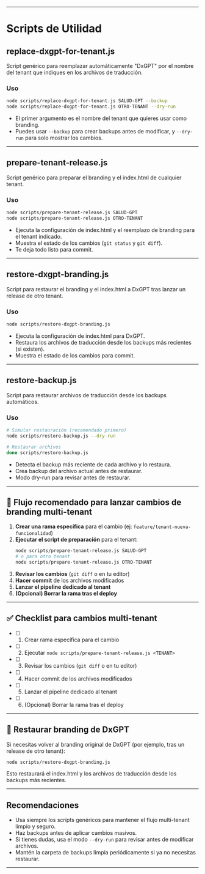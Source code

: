 
---

# Scripts de Utilidad

## replace-dxgpt-for-tenant.js

Script genérico para reemplazar automáticamente "DxGPT" por el nombre del tenant que indiques en los archivos de traducción.

### Uso
```bash
node scripts/replace-dxgpt-for-tenant.js SALUD-GPT --backup
node scripts/replace-dxgpt-for-tenant.js OTRO-TENANT --dry-run
```
- El primer argumento es el nombre del tenant que quieres usar como branding.
- Puedes usar `--backup` para crear backups antes de modificar, y `--dry-run` para solo mostrar los cambios.

---

## prepare-tenant-release.js

Script genérico para preparar el branding y el index.html de cualquier tenant.

### Uso
```bash
node scripts/prepare-tenant-release.js SALUD-GPT
node scripts/prepare-tenant-release.js OTRO-TENANT
```
- Ejecuta la configuración de index.html y el reemplazo de branding para el tenant indicado.
- Muestra el estado de los cambios (`git status` y `git diff`).
- Te deja todo listo para commit.

---

## restore-dxgpt-branding.js

Script para restaurar el branding y el index.html a DxGPT tras lanzar un release de otro tenant.

### Uso
```bash
node scripts/restore-dxgpt-branding.js
```
- Ejecuta la configuración de index.html para DxGPT.
- Restaura los archivos de traducción desde los backups más recientes (si existen).
- Muestra el estado de los cambios para commit.

---

## restore-backup.js

Script para restaurar archivos de traducción desde los backups automáticos.

### Uso
```bash
# Simular restauración (recomendado primero)
node scripts/restore-backup.js --dry-run

# Restaurar archivos
done scripts/restore-backup.js
```
- Detecta el backup más reciente de cada archivo y lo restaura.
- Crea backup del archivo actual antes de restaurar.
- Modo dry-run para revisar antes de restaurar.

---

## 🚦 Flujo recomendado para lanzar cambios de branding multi-tenant

1. **Crear una rama específica** para el cambio (ej: `feature/tenant-nueva-funcionalidad`)
2. **Ejecutar el script de preparación** para el tenant:
   ```bash
   node scripts/prepare-tenant-release.js SALUD-GPT
   # o para otro tenant
   node scripts/prepare-tenant-release.js OTRO-TENANT
   ```
3. **Revisar los cambios** (`git diff` o en tu editor)
4. **Hacer commit** de los archivos modificados
5. **Lanzar el pipeline dedicado al tenant**
6. **(Opcional) Borrar la rama tras el deploy**

---

## ✅ Checklist para cambios multi-tenant

- [ ] 1. Crear rama específica para el cambio
- [ ] 2. Ejecutar `node scripts/prepare-tenant-release.js <TENANT>`
- [ ] 3. Revisar los cambios (`git diff` o en tu editor)
- [ ] 4. Hacer commit de los archivos modificados
- [ ] 5. Lanzar el pipeline dedicado al tenant
- [ ] 6. (Opcional) Borrar la rama tras el deploy

---

## 🚨 Restaurar branding de DxGPT

Si necesitas volver al branding original de DxGPT (por ejemplo, tras un release de otro tenant):

```bash
node scripts/restore-dxgpt-branding.js
```
Esto restaurará el index.html y los archivos de traducción desde los backups más recientes.

---

## Recomendaciones
- Usa siempre los scripts genéricos para mantener el flujo multi-tenant limpio y seguro.
- Haz backups antes de aplicar cambios masivos.
- Si tienes dudas, usa el modo `--dry-run` para revisar antes de modificar archivos.
- Mantén la carpeta de backups limpia periódicamente si ya no necesitas restaurar.

--- 